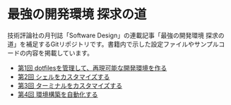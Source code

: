 # 最強の開発環境 探求の道

技術評論社の月刊誌「Software Design」の連載記事「最強の開発環境 探求の道」を補足するGitリポジトリです。書籍内で示した設定ファイルやサンプルコードの内容を掲載しています。

- [第1回 dotfilesを管理して、再現可能な開発環境を作る](202301/README.md)
- [第2回 シェルをカスタマイズする](202302/README.md)
- [第3回 ターミナルをカスタマイズする](202303/README.md)
- [第4回 環境構築を自動化する](202304/README.md)
